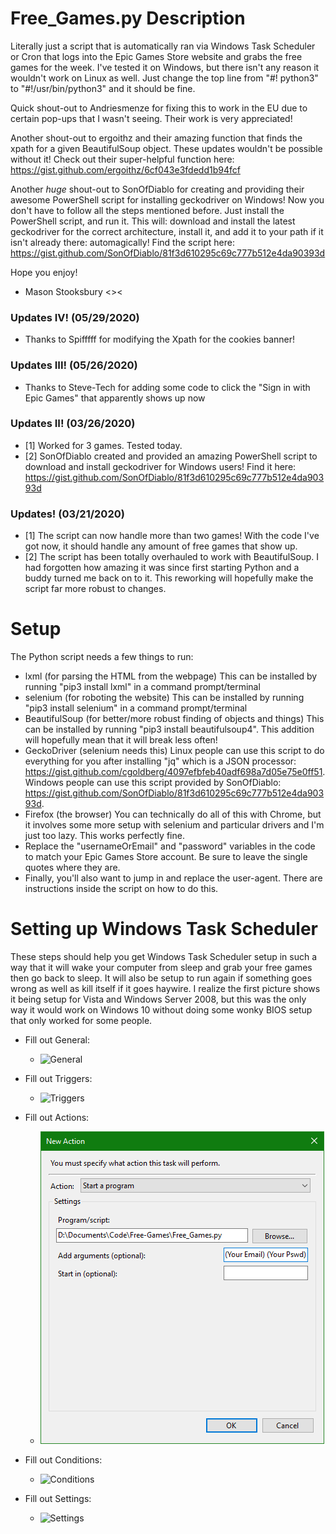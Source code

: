 # Free_Games.py Description
Literally just a script that is automatically ran via Windows Task Scheduler or Cron that logs into the Epic Games Store website and grabs the free games for the week. I've tested it on Windows, but there isn't any reason it wouldn't work on Linux as well. Just change the top line from "#! python3" to "#!/usr/bin/python3" and it should be fine. 

Quick shout-out to Andriesmenze for fixing this to work in the EU due to certain pop-ups that I wasn't seeing. Their work is very appreciated!

Another shout-out to ergoithz and their amazing function that finds the xpath for a given BeautifulSoup object. These updates wouldn't be possible without it! Check out their super-helpful function here: https://gist.github.com/ergoithz/6cf043e3fdedd1b94fcf

Another *huge* shout-out to SonOfDiablo for creating and providing their awesome PowerShell script for installing geckodriver on Windows! Now you don't have to follow all the steps mentioned before. Just install the PowerShell script, and run it. This will: download and install the latest geckodriver for the correct architecture, install it, and add it to your path if it isn't already there: automagically! Find the script here: https://gist.github.com/SonOfDiablo/81f3d610295c69c777b512e4da90393d

Hope you enjoy!
  - Mason Stooksbury <><


### Updates IV! (05/29/2020)
  - Thanks to Spifffff for modifying the Xpath for the cookies banner!

### Updates III! (05/26/2020)
  - Thanks to Steve-Tech for adding some code to click the "Sign in with Epic Games" that apparently shows up now

### Updates II! (03/26/2020)
  - [1] Worked for 3 games. Tested today.
  - [2] SonOfDiablo created and provided an amazing PowerShell script to download and install geckodriver for Windows users! Find it here: https://gist.github.com/SonOfDiablo/81f3d610295c69c777b512e4da90393d

### Updates! (03/21/2020)
  - [1] The script can now handle more than two games! With the code I've got now, it should handle any amount of free games that show up.
  - [2] The script has been totally overhauled to work with BeautifulSoup. I had forgotten how amazing it was since first starting Python and a buddy turned me back on to it. This reworking will hopefully make the script far more robust to changes.


# Setup
The Python script needs a few things to run:
  - lxml (for parsing the HTML from the webpage) This can be installed by running "pip3 install lxml" in a command prompt/terminal
  - selenium (for roboting the website) This can be installed by running "pip3 install selenium" in a command prompt/terminal
  - BeautifulSoup (for better/more robust finding of objects and things) This can be installed by running "pip3 install beautifulsoup4". This addition will hopefully mean that it will break less often!
  - GeckoDriver (selenium needs this) Linux people can use this script to do everything for you after installing "jq" which is a JSON processor: https://gist.github.com/cgoldberg/4097efbfeb40adf698a7d05e75e0ff51.  Windows people can use this script provided by SonOfDiablo: https://gist.github.com/SonOfDiablo/81f3d610295c69c777b512e4da90393d.
  - Firefox (the browser) You can technically do all of this with Chrome, but it involves some more setup with selenium and particular drivers and I'm just too lazy. This works perfectly fine.
  - Replace the "usernameOrEmail" and "password" variables in the code to match your Epic Games Store account. Be sure to leave the single quotes where they are.
  - Finally, you'll also want to jump in and replace the user-agent. There are instructions inside the script on how to do this.
  
  
  # Setting up Windows Task Scheduler
  These steps should help you get Windows Task Scheduler setup in such a way that it will wake your computer from sleep and grab your free games then go back to sleep. It will also be setup to run again if something goes wrong as well as kill itself if it goes haywire. I realize the first picture shows it being setup for Vista and Windows Server 2008, but this was the only way it would work on Windows 10 without doing some wonky BIOS setup that only worked for some people.
  - Fill out General:
    - ![General](https://github.com/MasonStooksbury/Free-Games/blob/master/WTS_Setup/General.png)
  
  - Fill out Triggers:
    - ![Triggers](https://github.com/MasonStooksbury/Free-Games/blob/master/WTS_Setup/Triggers.png)
  
  - Fill out Actions:
    - ![Actions](https://github.com/MasonStooksbury/Free-Games/blob/master/WTS_Setup/Actions.png)
  
  - Fill out Conditions:
    - ![Conditions](https://github.com/MasonStooksbury/Free-Games/blob/master/WTS_Setup/Conditions.png)
  
  - Fill out Settings:
    - ![Settings](https://github.com/MasonStooksbury/Free-Games/blob/master/WTS_Setup/Settings.png)
